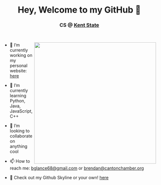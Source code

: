 <h1 align="center"> Hey, Welcome to my GitHub 👋</h1>
<h3 align="center">CS @ <a href=https://www.kent.edu/ target="blank">Kent State</a></h3>
<!--
**BrendanGlancy/BrendanGlancy** is a ✨ _special_ ✨ repository because its `README.md` (this file) appears on your GitHub profile. -->



<br>
<p align="left" margin-top="10px">
  
  <img src="https://user-images.githubusercontent.com/61941978/117866649-5efcd100-b265-11eb-8125-c43c341d6eb3.png" width="400" align="right">
</p>
 <p align="left">

  
- 🔭 I’m currently working on my personal website: <a href="http://brendanglancyportfolio-tech.stackstaging.com/">here</a> <br>

- 🌱 I’m currently learning Python, Java, JavaScript, C++ <br>

- 👯 I’m looking to collaborate on anything cool <br>

- 📫 How to reach me: bglance68@gmail.com or brendan@cantonchamber.org <br>

- 🌃 Check out my Github Skyline or your own! <a href="https://skyline.github.com/">here</a> <br>

</p>
